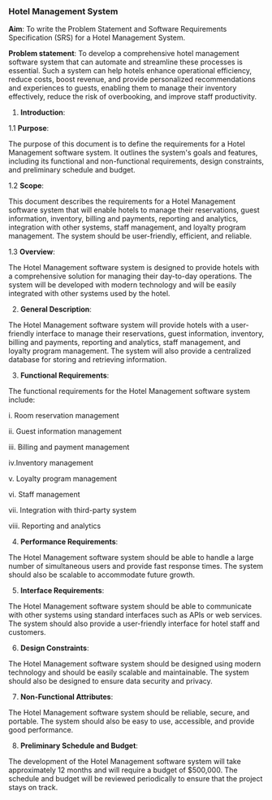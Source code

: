 ### Hotel Management System 

**Aim**: To write the Problem Statement and Software Requirements Specification (SRS) for a Hotel Management System.

**Problem statement**: To develop a  comprehensive hotel management software system that can automate and streamline these processes is essential. Such a system can help hotels enhance operational efficiency, reduce costs, boost revenue, and provide personalized recommendations and experiences to guests, enabling them to manage their inventory effectively, reduce the risk of overbooking, and improve staff productivity.

1) **Introduction**:

1.1 **Purpose**:

The purpose of this document is to define the requirements for a Hotel Management software system. It outlines the system's goals and features, including its functional and non-functional requirements, design constraints, and preliminary schedule and budget.

1.2 **Scope**:

This document describes the requirements for a Hotel Management software system that will enable hotels to manage their reservations, guest information, inventory, billing and payments, reporting and analytics, integration with other systems, staff management, and loyalty program management. The system should be user-friendly, efficient, and reliable.

1.3 **Overview**:

The Hotel Management software system is designed to provide hotels with a comprehensive solution for managing their day-to-day operations. The system will be developed with modern technology and will be easily integrated with other systems used by the hotel.

2) **General Description**:

The Hotel Management software system will provide hotels with a user-friendly interface to manage their reservations, guest information, inventory, billing and payments, reporting and analytics, staff management, and loyalty program management. The system will also provide a centralized database for storing and retrieving information.

3) **Functional Requirements**:

The functional requirements for the Hotel Management software system include:

i. Room reservation management

ii. Guest information management

iii. Billing and payment management

iv.Inventory management

v. Loyalty program management

vi. Staff management

vii. Integration with third-party system

viii. Reporting and analytics

4) **Performance Requirements**:

The Hotel Management software system should be able to handle a large number of simultaneous users and provide fast response times. The system should also be scalable to accommodate future growth.

5) **Interface Requirements**:

The Hotel Management software system should be able to communicate with other systems using standard interfaces such as APIs or web services. The system should also provide a user-friendly interface for hotel staff and customers.

6) **Design Constraints**:

The Hotel Management software system should be designed using modern technology and should be easily scalable and maintainable. The system should also be designed to ensure data security and privacy.

7) **Non-Functional Attributes**:

The Hotel Management software system should be reliable, secure, and portable. The system should also be easy to use, accessible, and provide good performance.

8) **Preliminary Schedule and Budget**:

The development of the Hotel Management software system will take approximately 12 months and will require a budget of $500,000. The schedule and budget will be reviewed periodically to ensure that the project stays on track.
